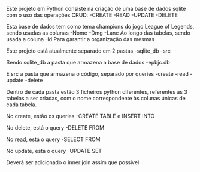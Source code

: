 Este projeto em Python consiste na criação de uma base de dados sqlite com o uso das operações CRUD:
-CREATE
-READ
-UPDATE
-DELETE

Esta base de dados tem como tema champions do jogo League of Legends, sendo usadas as colunas
-Nome
-Dmg
-Lane
Ao longo das tabelas, sendo usada a coluna
-Id
Para garantir a organização das mesmas


Este projeto está atualmente separado em 2 pastas
-sqlite_db
-src

Sendo sqlite_db a pasta que armazena a base de dados
-epbjc.db

E src a pasta que armazena o código, separado por queries
-create
-read
-update
-delete

Dentro de cada pasta estão 3 ficheiros python diferentes, referentes às 3 tabelas a ser criadas, com o nome correspondente às colunas únicas de cada tabela.

No create, estão os queries
-CREATE TABLE e INSERT INTO

No delete, está o query
-DELETE FROM

No read, está o query
-SELECT FROM

No update, está o query
-UPDATE SET

Deverá ser adicionado o inner join assim que possivel
